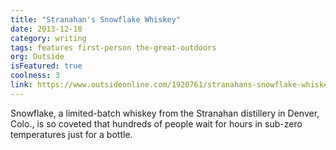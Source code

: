 ```yaml
---
title: "Stranahan's Snowflake Whiskey"
date: 2013-12-18
category: writing
tags: features first-person the-great-outdoors
org: Outside
isFeatured: true
coolness: 3
link: https://www.outsideonline.com/1920761/stranahans-snowflake-whiskey
---
```


Snowflake, a limited-batch whiskey from the Stranahan distillery in Denver, Colo., is so coveted that hundreds of people wait for hours in sub-zero temperatures just for a bottle.